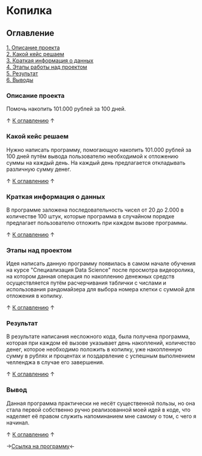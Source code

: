 # Копилка

## Оглавление
[1. Описание проекта](https://github.com/rafferti95/My-projects/tree/main-programs/0_Mondey%20box#описание-проекта)\
[2. Какой кейс решаем](https://github.com/rafferti95/My-projects/tree/main-programs/0_Mondey%20box#какой-кейс-решаем)\
[3. Краткая информация о данных](https://github.com/rafferti95/My-projects/tree/main-programs/0_Mondey%20box#краткая-информация-о-данных)\
[4. Этапы работы над проектом](https://github.com/rafferti95/My-projects/tree/main-programs/0_Mondey%20box#этапы-работы-над-проектом)\
[5. Результат](https://github.com/rafferti95/My-projects/tree/main-programs/0_Mondey%20box#результат)\
[6. Выводы](https://github.com/rafferti95/My-projects/tree/main-programs/0_Mondey%20box#выводы)

### Описание проекта
Помочь накопить 101.000 рублей за 100 дней.

↑ [К оглавлению](https://github.com/rafferti95/My-projects/tree/main-programs/0_Mondey%20box#оглавление) ↑

### Какой кейс решаем
Нужно написать программу, помогающую накопить 101.000 рублей за 100 дней путём вывода пользователю необходимой к отложению суммы на каждый день. На каждый день предлагается откладывать различную сумму денег.

↑ [К оглавлению](https://github.com/rafferti95/My-projects/tree/main-programs/0_Mondey%20box#оглавление) ↑

### Краткая информация о данных
В программе заложена последовательность чисел от 20 до 2.000 в количестве 100 штук, которые программа в случайном порядке предлагает пользователю отложить при каждом вызове программы.

↑ [К оглавлению](https://github.com/rafferti95/My-projects/tree/main-programs/0_Mondey%20box#оглавление) ↑

### Этапы над проектом
Идея написать данную программу появилась в самом начале обучения на курсе "Специализация Data Science" после просмотра видеоролика, на котором данная операция по накоплению денежных средств осуществляется путём расчерчивания таблички с числами и использования рандомайзера для выбора номера клетки с суммой для отложения в копилку.

↑ [К оглавлению](https://github.com/rafferti95/My-projects/tree/main-programs/0_Mondey%20box#оглавление) ↑

### Результат
В результате написания несложного кода, была получена программа, которая при каждом её вызове указывает день накоплений, количество денег, которое необходимо положить в копилку, уже накопленную сумму в рублях и процентах и поздарвление с успешным выполнением челленджа в случае его завершения.

↑ [К оглавлению](https://github.com/rafferti95/My-projects/tree/main-programs/0_Mondey%20box#оглавление) ↑

### Вывод
Данная программа практически не несёт существенной пользы, но она стала первой собственно ручно реализованной моей идей в коде, что наделяет её правом служить напоминанием мне самому о том, с чего я начинал.

↑ [К оглавлению](https://github.com/rafferti95/My-projects/tree/main-programs/0_Mondey%20box#оглавление) ↑

→[Ссылка на программу](https://github.com/rafferti95/My-projects/blob/main-programs/0_Mondey%20box/Money_box.ipynb)←
